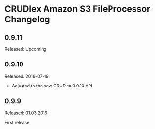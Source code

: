 CRUDlex Amazon S3 FileProcessor Changelog
=========================================

## 0.9.11
Released: Upcoming

## 0.9.10
Released: 2016-07-19
- Adjusted to the new CRUDlex 0.9.10 API

## 0.9.9
Released: 01.03.2016

First release.
